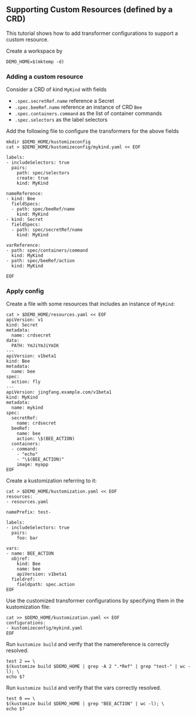 ## Supporting Custom Resources (defined by a CRD)

This tutorial shows how to add transformer configurations to support a custom resource.

Create a workspace by
<!-- @createws @testAgainstLatestRelease -->
```
DEMO_HOME=$(mktemp -d)
```

### Adding a custom resource

Consider a CRD of kind `MyKind` with fields
- `.spec.secretRef.name` reference a Secret
- `.spec.beeRef.name` reference an instance of CRD `Bee`
- `.spec.containers.command` as the list of container commands
- `.spec.selectors` as the label selectors

Add the following file to configure the transformers for the above fields
<!-- @addConfig @testAgainstLatestRelease -->
```
mkdir $DEMO_HOME/kustomizeconfig
cat > $DEMO_HOME/kustomizeconfig/mykind.yaml << EOF

labels:
- includeSelectors: true
  pairs:
    path: spec/selectors
    create: true
    kind: MyKind

nameReference:
- kind: Bee
  fieldSpecs:
  - path: spec/beeRef/name
    kind: MyKind
- kind: Secret
  fieldSpecs:
  - path: spec/secretRef/name
    kind: MyKind

varReference:
- path: spec/containers/command
  kind: MyKind
- path: spec/beeRef/action
  kind: MyKind

EOF
```

### Apply config

Create a file with some resources that
includes an instance of `MyKind`:

<!-- @createResource @testAgainstLatestRelease -->
```
cat > $DEMO_HOME/resources.yaml << EOF
apiVersion: v1
kind: Secret
metadata:
  name: crdsecret
data:
  PATH: YmJiYmJiYmIK
---
apiVersion: v1beta1
kind: Bee
metadata:
  name: bee
spec:
  action: fly
---
apiVersion: jingfang.example.com/v1beta1
kind: MyKind
metadata:
  name: mykind
spec:
  secretRef:
    name: crdsecret
  beeRef:
    name: bee
    action: \$(BEE_ACTION)
  containers:
  - command:
    - "echo"
    - "\$(BEE_ACTION)"
    image: myapp
EOF
```

Create a kustomization referring to it:

<!-- @createKustomization @testAgainstLatestRelease -->
```
cat > $DEMO_HOME/kustomization.yaml << EOF
resources:
- resources.yaml

namePrefix: test-

labels:
- includeSelectors: true
  pairs:
    foo: bar

vars:
- name: BEE_ACTION
  objref:
    kind: Bee
    name: bee
    apiVersion: v1beta1
  fieldref:
    fieldpath: spec.action
EOF
```

Use the customized transformer configurations by specifying them
in the kustomization file:
<!-- @addTransformerConfigs @testAgainstLatestRelease -->
```
cat >> $DEMO_HOME/kustomization.yaml << EOF
configurations:
- kustomizeconfig/mykind.yaml
EOF
```

Run `kustomize build` and verify that the namereference is correctly resolved.

<!-- @build @testAgainstLatestRelease -->
```
test 2 == \
$(kustomize build $DEMO_HOME | grep -A 2 ".*Ref" | grep "test-" | wc -l); \
echo $?    
```

Run `kustomize build` and verify that the vars correctly resolved.

<!-- @verify @testAgainstLatestRelease -->
```
test 0 == \
$(kustomize build $DEMO_HOME | grep "BEE_ACTION" | wc -l); \
echo $?    
```
